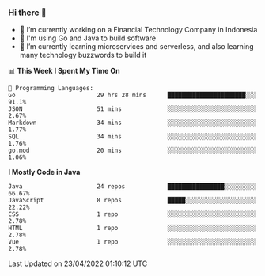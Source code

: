 ### Hi there 👋

<!--
**mazzama/mazzama** is a ✨ _special_ ✨ repository because its `README.md` (this file) appears on your GitHub profile.

Here are some ideas to get you started:

- 🔭 I’m currently working on ...
- 🌱 I’m currently learning ...
- 👯 I’m looking to collaborate on ...
- 🤔 I’m looking for help with ...
- 💬 Ask me about ...
- 📫 How to reach me: ...
- 😄 Pronouns: ...
- ⚡ Fun fact: ...
-->

- 🔭 I’m currently working on a Financial Technology Company in Indonesia
- :gun: I'm using Go and Java to build software
- 🌱 I’m currently learning microservices and serverless, and also learning many technology buzzwords to build it

<!--START_SECTION:waka-->
📊 **This Week I Spent My Time On** 

```text
💬 Programming Languages: 
Go                       29 hrs 28 mins      ██████████████████████░░░   91.1% 
JSON                     51 mins             ░░░░░░░░░░░░░░░░░░░░░░░░░   2.67% 
Markdown                 34 mins             ░░░░░░░░░░░░░░░░░░░░░░░░░   1.77% 
SQL                      34 mins             ░░░░░░░░░░░░░░░░░░░░░░░░░   1.76% 
go.mod                   20 mins             ░░░░░░░░░░░░░░░░░░░░░░░░░   1.06%

```

**I Mostly Code in Java** 

```text
Java                     24 repos            ████████████████░░░░░░░░░   66.67% 
JavaScript               8 repos             █████░░░░░░░░░░░░░░░░░░░░   22.22% 
CSS                      1 repo              ░░░░░░░░░░░░░░░░░░░░░░░░░   2.78% 
HTML                     1 repo              ░░░░░░░░░░░░░░░░░░░░░░░░░   2.78% 
Vue                      1 repo              ░░░░░░░░░░░░░░░░░░░░░░░░░   2.78%

```



 Last Updated on 23/04/2022 01:10:12 UTC
<!--END_SECTION:waka-->
